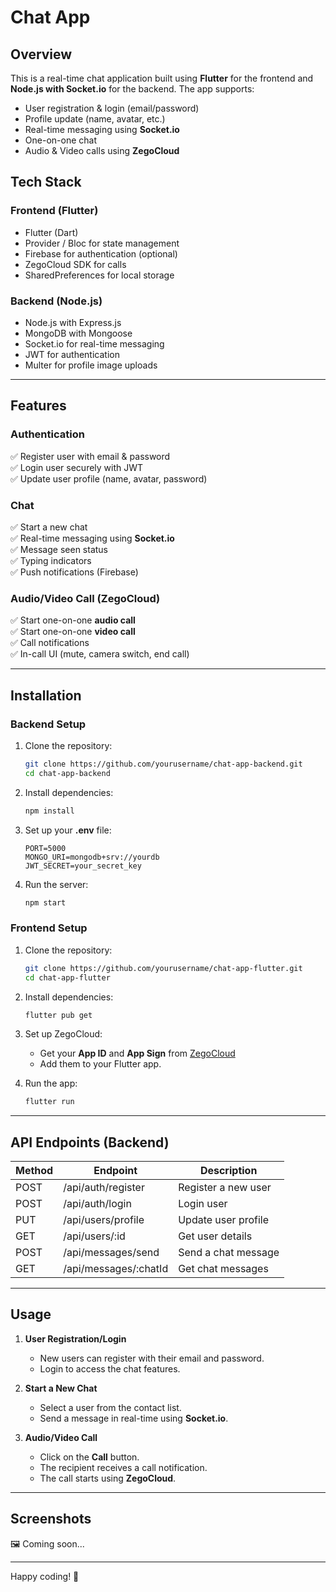 # Chat App

## Overview
This is a real-time chat application built using **Flutter** for the frontend and **Node.js with Socket.io** for the backend. The app supports:
- User registration & login (email/password)
- Profile update (name, avatar, etc.)
- Real-time messaging using **Socket.io**
- One-on-one chat
- Audio & Video calls using **ZegoCloud**

## Tech Stack
### Frontend (Flutter)
- Flutter (Dart)
- Provider / Bloc for state management
- Firebase for authentication (optional)
- ZegoCloud SDK for calls
- SharedPreferences for local storage

### Backend (Node.js)
- Node.js with Express.js
- MongoDB with Mongoose
- Socket.io for real-time messaging
- JWT for authentication
- Multer for profile image uploads

---
## Features
### Authentication
✅ Register user with email & password  
✅ Login user securely with JWT  
✅ Update user profile (name, avatar, password)  

### Chat
✅ Start a new chat  
✅ Real-time messaging using **Socket.io**  
✅ Message seen status  
✅ Typing indicators  
✅ Push notifications (Firebase)  

### Audio/Video Call (ZegoCloud)
✅ Start one-on-one **audio call**  
✅ Start one-on-one **video call**  
✅ Call notifications  
✅ In-call UI (mute, camera switch, end call)  

---
## Installation
### Backend Setup
1. Clone the repository:
   ```sh
   git clone https://github.com/yourusername/chat-app-backend.git
   cd chat-app-backend
   ```
2. Install dependencies:
   ```sh
   npm install
   ```
3. Set up your **.env** file:
   ```env
   PORT=5000
   MONGO_URI=mongodb+srv://yourdb
   JWT_SECRET=your_secret_key
   ```
4. Run the server:
   ```sh
   npm start
   ```

### Frontend Setup
1. Clone the repository:
   ```sh
   git clone https://github.com/yourusername/chat-app-flutter.git
   cd chat-app-flutter
   ```
2. Install dependencies:
   ```sh
   flutter pub get
   ```
3. Set up ZegoCloud:
   - Get your **App ID** and **App Sign** from [ZegoCloud](https://www.zegocloud.com/)
   - Add them to your Flutter app.

4. Run the app:
   ```sh
   flutter run
   ```

---
## API Endpoints (Backend)
| Method | Endpoint            | Description              |
|--------|---------------------|--------------------------|
| POST   | /api/auth/register  | Register a new user     |
| POST   | /api/auth/login     | Login user              |
| PUT    | /api/users/profile  | Update user profile     |
| GET    | /api/users/:id      | Get user details        |
| POST   | /api/messages/send  | Send a chat message     |
| GET    | /api/messages/:chatId | Get chat messages   |

---
## Usage
1. **User Registration/Login**  
   - New users can register with their email and password.
   - Login to access the chat features.

2. **Start a New Chat**  
   - Select a user from the contact list.
   - Send a message in real-time using **Socket.io**.

3. **Audio/Video Call**  
   - Click on the **Call** button.
   - The recipient receives a call notification.
   - The call starts using **ZegoCloud**.

---
## Screenshots
🖼️ Coming soon...

---

Happy coding! 🚀





